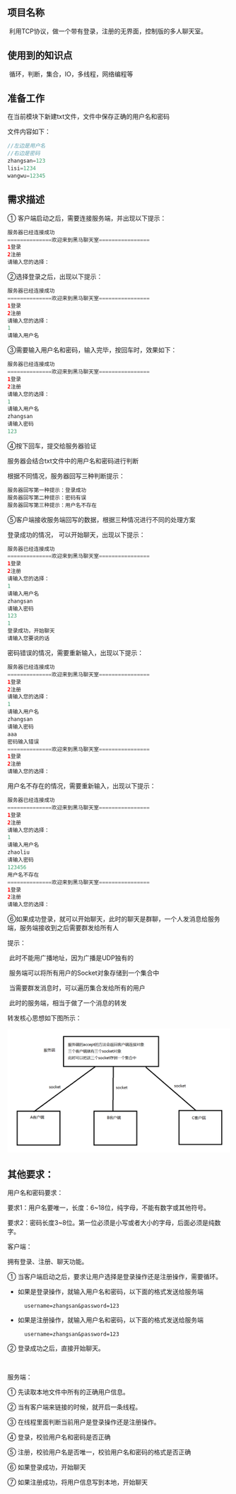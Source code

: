 ## 项目名称

​	利用TCP协议，做一个带有登录，注册的无界面，控制版的多人聊天室。

## 使用到的知识点

​	循环，判断，集合，IO，多线程，网络编程等

## 准备工作

在当前模块下新建txt文件，文件中保存正确的用户名和密码

文件内容如下：

```java
//左边是用户名
//右边是密码
zhangsan=123
lisi=1234
wangwu=12345
```

## 需求描述

① 客户端启动之后，需要连接服务端，并出现以下提示： 

```java
服务器已经连接成功
==============欢迎来到黑马聊天室================
1登录
2注册
请输入您的选择：
```

②选择登录之后，出现以下提示： 

```java
服务器已经连接成功
==============欢迎来到黑马聊天室================
1登录
2注册
请输入您的选择：
1
请输入用户名
```

③需要输入用户名和密码，输入完毕，按回车时，效果如下：

```java
服务器已经连接成功
==============欢迎来到黑马聊天室================
1登录
2注册
请输入您的选择：
1
请输入用户名
zhangsan
请输入密码
123
```

④按下回车，提交给服务器验证

服务器会结合txt文件中的用户名和密码进行判断

根据不同情况，服务器回写三种判断提示：

```java
服务器回写第一种提示：登录成功
服务器回写第二种提示：密码有误  
服务器回写第三种提示：用户名不存在
```

⑤客户端接收服务端回写的数据，根据三种情况进行不同的处理方案

   登录成功的情况， 可以开始聊天，出现以下提示：

```java
服务器已经连接成功
==============欢迎来到黑马聊天室================
1登录
2注册
请输入您的选择：
1
请输入用户名
zhangsan
请输入密码
123
1
登录成功，开始聊天
请输入您要说的话
```

密码错误的情况，需要重新输入，出现以下提示：

```java
服务器已经连接成功
==============欢迎来到黑马聊天室================
1登录
2注册
请输入您的选择：
1
请输入用户名
zhangsan
请输入密码
aaa
密码输入错误
==============欢迎来到黑马聊天室================
1登录
2注册
请输入您的选择：
```

用户名不存在的情况，需要重新输入，出现以下提示：

```java
服务器已经连接成功
==============欢迎来到黑马聊天室================
1登录
2注册
请输入您的选择：
1
请输入用户名
zhaoliu
请输入密码
123456
用户名不存在
==============欢迎来到黑马聊天室================
1登录
2注册
请输入您的选择：
```

⑥如果成功登录，就可以开始聊天，此时的聊天是群聊，一个人发消息给服务端，服务端接收到之后需要群发给所有人

提示：

​	此时不能用广播地址，因为广播是UDP独有的

​	服务端可以将所有用户的Socket对象存储到一个集合中

​	当需要群发消息时，可以遍历集合发给所有的用户

​	此时的服务端，相当于做了一个消息的转发

转发核心思想如下图所示：

![1](.\img\1.png)

## 其他要求：

用户名和密码要求：

要求1：用户名要唯一，长度：6~18位，纯字母，不能有数字或其他符号。

要求2：密码长度3~8位。第一位必须是小写或者大小的字母，后面必须是纯数字。



客户端：

拥有登录、注册、聊天功能。

① 当客户端启动之后，要求让用户选择是登录操作还是注册操作，需要循环。

* 如果是登录操作，就输入用户名和密码，以下面的格式发送给服务端

		username=zhangsan&password=123

* 如果是注册操作，就输入用户名和密码，以下面的格式发送给服务端

		username=zhangsan&password=123

② 登录成功之后，直接开始聊天。

​	





服务端：

① 先读取本地文件中所有的正确用户信息。

② 当有客户端来链接的时候，就开启一条线程。

③ 在线程里面判断当前用户是登录操作还是注册操作。

④ 登录，校验用户名和密码是否正确

⑤ 注册，校验用户名是否唯一，校验用户名和密码的格式是否正确

⑥ 如果登录成功，开始聊天

⑦ 如果注册成功，将用户信息写到本地，开始聊天





